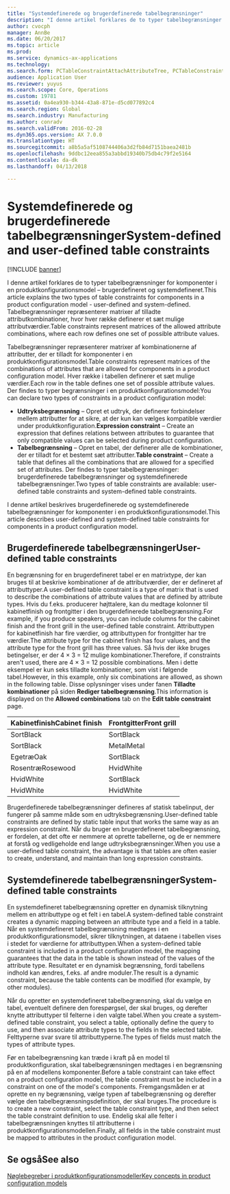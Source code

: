 ```yaml
---
title: "Systemdefinerede og brugerdefinerede tabelbegrænsninger"
description: "I denne artikel forklares de to typer tabelbegrænsninger for komponenter i en produktkonfigurationsmodel – brugerdefineret og systemdefineret. Tabelbegrænsninger repræsenterer matrixer af tilladte attributkombinationer, hvor hver række definerer et sæt mulige attributværdier."
author: cvocph
manager: AnnBe
ms.date: 06/20/2017
ms.topic: article
ms.prod: 
ms.service: dynamics-ax-applications
ms.technology: 
ms.search.form: PCTableConstraintAttachAttributeTree, PCTableConstraintColumnSystem, PCTableConstraintContentUserDef, PCTableConstraintDefinition, PCTableConstraintWizard
audience: Application User
ms.reviewer: yuyus
ms.search.scope: Core, Operations
ms.custom: 19781
ms.assetid: 0a4ea930-b344-43a8-871e-d5cd077892c4
ms.search.region: Global
ms.search.industry: Manufacturing
ms.author: conradv
ms.search.validFrom: 2016-02-28
ms.dyn365.ops.version: AX 7.0.0
ms.translationtype: HT
ms.sourcegitcommit: a8b5a5af5108744406a3d2fb84d7151baea2481b
ms.openlocfilehash: 9ddbc12eea855a3abbd19340b75db4c79f2e5164
ms.contentlocale: da-dk
ms.lasthandoff: 04/13/2018

---
```


# <a name="system-defined-and-user-defined-table-constraints"></a><span data-ttu-id="4739c-104">Systemdefinerede og brugerdefinerede tabelbegrænsninger</span><span class="sxs-lookup"><span data-stu-id="4739c-104">System-defined and user-defined table constraints</span></span>

[!INCLUDE [banner](../includes/banner.md)]

<span data-ttu-id="4739c-105">I denne artikel forklares de to typer tabelbegrænsninger for komponenter i en produktkonfigurationsmodel – brugerdefineret og systemdefineret.</span><span class="sxs-lookup"><span data-stu-id="4739c-105">This article explains the two types of table constraints for components in a product configuration model -  user-defined and system-defined.</span></span> <span data-ttu-id="4739c-106">Tabelbegrænsninger repræsenterer matrixer af tilladte attributkombinationer, hvor hver række definerer et sæt mulige attributværdier.</span><span class="sxs-lookup"><span data-stu-id="4739c-106">Table constraints represent matrices of the allowed attribute combinations, where each row defines one set of possible attribute values.</span></span>

<span data-ttu-id="4739c-107">Tabelbegrænsninger repræsenterer matrixer af kombinationerne af attributter, der er tilladt for komponenter i en produktkonfigurationsmodel.</span><span class="sxs-lookup"><span data-stu-id="4739c-107">Table constraints represent matrices of the combinations of attributes that are allowed for components in a product configuration model.</span></span> <span data-ttu-id="4739c-108">Hver række i tabellen definerer et sæt mulige værdier.</span><span class="sxs-lookup"><span data-stu-id="4739c-108">Each row in the table defines one set of possible attribute values.</span></span> <span data-ttu-id="4739c-109">Der findes to typer begrænsninger i en produktkonfigurationsmodel:</span><span class="sxs-lookup"><span data-stu-id="4739c-109">You can declare two types of constraints in a product configuration model:</span></span>

-   <span data-ttu-id="4739c-110">**Udtryksbegrænsning** – Opret et udtryk, der definerer forbindelser mellem attributter for at sikre, at der kun kan vælges kompatible værdier under produktkonfiguration.</span><span class="sxs-lookup"><span data-stu-id="4739c-110">**Expression constraint** – Create an expression that defines relations between attributes to guarantee that only compatible values can be selected during product configuration.</span></span>
-   <span data-ttu-id="4739c-111">**Tabelbegrænsning** – Opret en tabel, der definerer alle de kombinationer, der er tilladt for et bestemt sæt attributter.</span><span class="sxs-lookup"><span data-stu-id="4739c-111">**Table constraint** – Create a table that defines all the combinations that are allowed for a specified set of attributes.</span></span> <span data-ttu-id="4739c-112">Der findes to typer tabelbegrænsninger: brugerdefinerede tabelbegrænsninger og systemdefinerede tabelbegrænsninger.</span><span class="sxs-lookup"><span data-stu-id="4739c-112">Two types of table constraints are available: user-defined table constraints and system-defined table constraints.</span></span>

<span data-ttu-id="4739c-113">I denne artikel beskrives brugerdefinerede og systemdefinerede tabelbegrænsninger for komponenter i en produktkonfigurationsmodel.</span><span class="sxs-lookup"><span data-stu-id="4739c-113">This article describes user-defined and system-defined table constraints for components in a product configuration model.</span></span>

## <a name="user-defined-table-constraints"></a><span data-ttu-id="4739c-114">Brugerdefinerede tabelbegrænsninger</span><span class="sxs-lookup"><span data-stu-id="4739c-114">User-defined table constraints</span></span>
<span data-ttu-id="4739c-115">En begrænsning for en brugerdefineret tabel er en matrixtype, der kan bruges til at beskrive kombinationer af de attributværdier, der er defineret af attributtyper.</span><span class="sxs-lookup"><span data-stu-id="4739c-115">A user-defined table constraint is a type of matrix that is used to describe the combinations of attribute values that are defined by attribute types.</span></span> <span data-ttu-id="4739c-116">Hvis du f.eks. producerer højttalere, kan du medtage kolonner til kabinetfinish og frontgitter i den brugerdefinerede tabelbegrænsning.</span><span class="sxs-lookup"><span data-stu-id="4739c-116">For example, if you produce speakers, you can include columns for the cabinet finish and the front grill in the user-defined table constraint.</span></span> <span data-ttu-id="4739c-117">Attributtypen for kabinetfinish har fire værdier, og attributtypen for frontgitter har tre værdier.</span><span class="sxs-lookup"><span data-stu-id="4739c-117">The attribute type for the cabinet finish has four values, and the attribute type for the front grill has three values.</span></span> <span data-ttu-id="4739c-118">Så hvis der ikke bruges betingelser, er der 4 × 3 = 12 mulige kombinationer.</span><span class="sxs-lookup"><span data-stu-id="4739c-118">Therefore, if constraints aren't used, there are 4 × 3 = 12 possible combinations.</span></span> <span data-ttu-id="4739c-119">Men i dette eksempel er kun seks tilladte kombinationer, som vist i følgende tabel.</span><span class="sxs-lookup"><span data-stu-id="4739c-119">However, in this example, only six combinations are allowed, as shown in the following table.</span></span> <span data-ttu-id="4739c-120">Disse oplysninger vises under fanen **Tilladte kombinationer** på siden **Rediger tabelbegrænsning**.</span><span class="sxs-lookup"><span data-stu-id="4739c-120">This information is displayed on the **Allowed combinations** tab on the **Edit table constraint** page.</span></span>

| <span data-ttu-id="4739c-121">Kabinetfinish</span><span class="sxs-lookup"><span data-stu-id="4739c-121">Cabinet finish</span></span> | <span data-ttu-id="4739c-122">Frontgitter</span><span class="sxs-lookup"><span data-stu-id="4739c-122">Front grill</span></span> |
|----------------|-------------|
| <span data-ttu-id="4739c-123">Sort</span><span class="sxs-lookup"><span data-stu-id="4739c-123">Black</span></span>          | <span data-ttu-id="4739c-124">Sort</span><span class="sxs-lookup"><span data-stu-id="4739c-124">Black</span></span>       |
| <span data-ttu-id="4739c-125">Sort</span><span class="sxs-lookup"><span data-stu-id="4739c-125">Black</span></span>          | <span data-ttu-id="4739c-126">Metal</span><span class="sxs-lookup"><span data-stu-id="4739c-126">Metal</span></span>       |
| <span data-ttu-id="4739c-127">Egetræ</span><span class="sxs-lookup"><span data-stu-id="4739c-127">Oak</span></span>            | <span data-ttu-id="4739c-128">Sort</span><span class="sxs-lookup"><span data-stu-id="4739c-128">Black</span></span>       |
| <span data-ttu-id="4739c-129">Rosentræ</span><span class="sxs-lookup"><span data-stu-id="4739c-129">Rosewood</span></span>       | <span data-ttu-id="4739c-130">Hvid</span><span class="sxs-lookup"><span data-stu-id="4739c-130">White</span></span>       |
| <span data-ttu-id="4739c-131">Hvid</span><span class="sxs-lookup"><span data-stu-id="4739c-131">White</span></span>          | <span data-ttu-id="4739c-132">Sort</span><span class="sxs-lookup"><span data-stu-id="4739c-132">Black</span></span>       |
| <span data-ttu-id="4739c-133">Hvid</span><span class="sxs-lookup"><span data-stu-id="4739c-133">White</span></span>          | <span data-ttu-id="4739c-134">Hvid</span><span class="sxs-lookup"><span data-stu-id="4739c-134">White</span></span>       |

<span data-ttu-id="4739c-135">Brugerdefinerede tabelbegrænsninger defineres af statisk tabelinput, der fungerer på samme måde som en udtryksbegrænsning.</span><span class="sxs-lookup"><span data-stu-id="4739c-135">User-defined table constraints are defined by static table input that works the same way as an expression constraint.</span></span> <span data-ttu-id="4739c-136">Når du bruger en brugerdefineret tabelbegrænsning, er fordelen, at det ofte er nemmere at oprette tabellerne, og de er nemmere at forstå og vedligeholde end lange udtryksbegrænsninger.</span><span class="sxs-lookup"><span data-stu-id="4739c-136">When you use a user-defined table constraint, the advantage is that tables are often easier to create, understand, and maintain than long expression constraints.</span></span>

## <a name="system-defined-table-constraints"></a><span data-ttu-id="4739c-137">Systemdefinerede tabelbegrænsninger</span><span class="sxs-lookup"><span data-stu-id="4739c-137">System-defined table constraints</span></span>
<span data-ttu-id="4739c-138">En systemdefineret tabelbegrænsning opretter en dynamisk tilknytning mellem en attributtype og et felt i en tabel.</span><span class="sxs-lookup"><span data-stu-id="4739c-138">A system-defined table constraint creates a dynamic mapping between an attribute type and a field in a table.</span></span> <span data-ttu-id="4739c-139">Når en systemdefineret tabelbegrænsning medtages i en produktkonfigurationsmodel, sikrer tilknytningen, at dataene i tabellen vises i stedet for værdierne for attributtypen.</span><span class="sxs-lookup"><span data-stu-id="4739c-139">When a system-defined table constraint is included in a product configuration model, the mapping guarantees that the data in the table is shown instead of the values of the attribute type.</span></span> <span data-ttu-id="4739c-140">Resultatet er en dynamisk begrænsning, fordi tabellens indhold kan ændres, f.eks. af andre moduler.</span><span class="sxs-lookup"><span data-stu-id="4739c-140">The result is a dynamic constraint, because the table contents can be modified (for example, by other modules).</span></span>  

<span data-ttu-id="4739c-141">Når du opretter en systemdefineret tabelbegrænsning, skal du vælge en tabel, eventuelt definere den forespørgsel, der skal bruges, og derefter knytte attributtyper til felterne i den valgte tabel.</span><span class="sxs-lookup"><span data-stu-id="4739c-141">When you create a system-defined table constraint, you select a table, optionally define the query to use, and then associate attribute types to the fields in the selected table.</span></span> <span data-ttu-id="4739c-142">Felttyperne svar svare til attributtyperne.</span><span class="sxs-lookup"><span data-stu-id="4739c-142">The types of fields must match the types of attribute types.</span></span>  

<span data-ttu-id="4739c-143">Før en tabelbegrænsning kan træde i kraft på en model til produktkonfiguration, skal tabelbegrænsningen medtages i en begrænsning på en af modellens komponenter.</span><span class="sxs-lookup"><span data-stu-id="4739c-143">Before a table constraint can take effect on a product configuration model, the table constraint must be included in a constraint on one of the model's components.</span></span> <span data-ttu-id="4739c-144">Fremgangsmåden er at oprette en ny begrænsning, vælge typen af tabelbegrænsning og derefter vælge den tabelbegrænsningsdefinition, der skal bruges.</span><span class="sxs-lookup"><span data-stu-id="4739c-144">The procedure is to create a new constraint, select the table constraint type, and then select the table constraint definition to use.</span></span> <span data-ttu-id="4739c-145">Endelig skal alle felter i tabelbegrænsningen knyttes til attributterne i produktkonfigurationsmodellen.</span><span class="sxs-lookup"><span data-stu-id="4739c-145">Finally, all fields in the table constraint must be mapped to attributes in the product configuration model.</span></span>

<a name="see-also"></a><span data-ttu-id="4739c-146">Se også</span><span class="sxs-lookup"><span data-stu-id="4739c-146">See also</span></span>
--------

[<span data-ttu-id="4739c-147">Nøglebegreber i produktkonfigurationsmodeller</span><span class="sxs-lookup"><span data-stu-id="4739c-147">Key concepts in product configuration models</span></span>](product-configuration-models.md)





